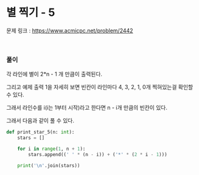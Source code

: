 별 찍기 - 5
===

문제 링크 : https://www.acmicpc.net/problem/2442

<br>

### 풀이

각 라인에 별이 2*n - 1 개 만큼이 출력된다.

그리고 예제 출력 1을 자세히 보면 빈칸이 라인마다 4, 3, 2, 1, 0개 찍혀있는걸 확인할 수 있다.

그래서 라인수를 i(i는 1부터 시작)라고 한다면 n - i개 만큼의 빈칸이 있다.

그래서 다음과 같이 풀 수 있다.

```Python
def print_star_5(n: int):
    stars = []

    for i in range(1, n + 1):
        stars.append((' ' * (n - i)) + ('*' * (2 * i - 1)))

    print('\n'.join(stars))
```